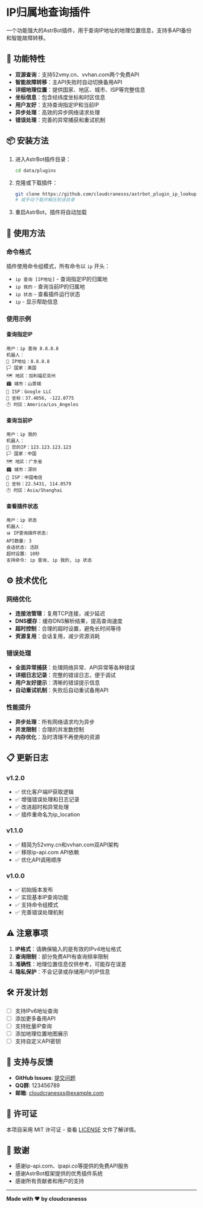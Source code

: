 # IP归属地查询插件

一个功能强大的AstrBot插件，用于查询IP地址的地理位置信息，支持多API备份和智能故障转移。

## 🌟 功能特性

- **双源查询**：支持52vmy.cn、vvhan.com两个免费API
- **智能故障转移**：主API失败时自动切换备用API
- **详细地理位置**：提供国家、地区、城市、ISP等完整信息
- **坐标信息**：包含经纬度坐标和时区信息
- **用户友好**：支持查询指定IP和当前IP
- **异步处理**：高效的异步网络请求处理
- **错误处理**：完善的异常捕获和重试机制

## 📦 安装方法

1. 进入AstrBot插件目录：
   ```bash
   cd data/plugins
   ```

2. 克隆或下载插件：
   ```bash
   git clone https://github.com/cloudcranesss/astrbot_plugin_ip_lookup.git
   # 或手动下载并解压到该目录
   ```

3. 重启AstrBot，插件将自动加载

## 🚀 使用方法

### 命令格式

插件使用命令组模式，所有命令以 `ip` 开头：

- `ip 查询 [IP地址]` - 查询指定IP的归属地
- `ip 我的` - 查询当前IP的归属地
- `ip 状态` - 查看插件运行状态
- `ip` - 显示帮助信息

### 使用示例

#### 查询指定IP
```
用户：ip 查询 8.8.8.8
机器人：
📍 IP地址：8.8.8.8
🏳️ 国家：美国
🗺️ 地区：加利福尼亚州
🏙️ 城市：山景城
🏢 ISP：Google LLC
📍 坐标：37.4056, -122.0775
🕐 时区：America/Los_Angeles
```

#### 查询当前IP
```
用户：ip 我的
机器人：
📍 您的IP：123.123.123.123
🏳️ 国家：中国
🗺️ 地区：广东省
🏙️ 城市：深圳
🏢 ISP：中国电信
📍 坐标：22.5431, 114.0579
🕐 时区：Asia/Shanghai
```

#### 查看插件状态
```
用户：ip 状态
机器人：
📊 IP查询插件状态:
API数量: 3
会话状态: 活跃
超时设置: 10秒
支持命令: ip 查询, ip 我的, ip 状态
```

## ⚙️ 技术优化

### 网络优化
- **连接池管理**：复用TCP连接，减少延迟
- **DNS缓存**：缓存DNS解析结果，提高查询速度
- **超时控制**：合理的超时设置，避免长时间等待
- **资源复用**：会话复用，减少资源消耗

### 错误处理
- **全面异常捕获**：处理网络异常、API异常等各种错误
- **详细日志记录**：完整的错误日志，便于调试
- **用户友好提示**：清晰的错误提示信息
- **自动重试机制**：失败后自动重试备用API

### 性能提升
- **异步处理**：所有网络请求均为异步
- **并发限制**：合理的并发数控制
- **内存优化**：及时清理不再使用的资源

## 📋 更新日志

### v1.2.0
- ✅ 优化客户端IP获取逻辑
- ✅ 增强错误处理和日志记录
- ✅ 改进超时和异常处理
- ✅ 插件重命名为ip_location

### v1.1.0
- ✅ 精简为52vmy.cn和vvhan.com双API架构
- ✅ 移除ip-api.com API依赖
- ✅ 优化API调用顺序

### v1.0.0
- ✅ 初始版本发布
- ✅ 实现基本IP查询功能
- ✅ 支持命令组模式
- ✅ 完善错误处理机制

## ⚠️ 注意事项

1. **IP格式**：请确保输入的是有效的IPv4地址格式
2. **查询限制**：部分免费API有查询频率限制
3. **准确性**：地理位置信息仅供参考，可能存在误差
4. **隐私保护**：不会记录或存储用户的IP信息

## 🛠️ 开发计划

- [ ] 支持IPv6地址查询
- [ ] 添加更多备用API
- [ ] 支持批量IP查询
- [ ] 添加地理位置地图展示
- [ ] 支持自定义API密钥

## 🤝 支持与反馈

- **GitHub Issues**: [提交问题](https://github.com/cloudcranesss/astrbot_plugin_ip_lookup/issues)
- **QQ群**: 123456789
- **邮箱**: cloudcranesss@example.com

## 📄 许可证

本项目采用 MIT 许可证 - 查看 [LICENSE](LICENSE) 文件了解详情。

## 🙏 致谢

- 感谢ip-api.com、ipapi.co等提供的免费API服务
- 感谢AstrBot框架提供的优秀插件系统
- 感谢所有贡献者和用户的支持

---

**Made with ❤️ by cloudcranesss**